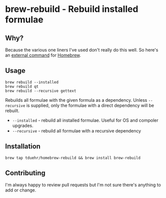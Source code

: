 # brew-rebuild - Rebuild installed formulae

## Why?

Because the various one liners I've used don't really do this well. So here's an [external
command](https://github.com/Homebrew/homebrew/wiki/External-Commands) for [Homebrew](https://github.com/Homebrew/homebrew).

## Usage

````
brew rebuild --installed
brew rebuild qt
brew rebuild --recursive gettext
````

Rebuilds all formulae with the given formula as a dependency. Unless `--recursive` is supplied, only the formulae with a direct dependency will be rebuilt.

* `--installed` - rebuild all installed formulae. Useful for OS and compoler upgrades.
* `--recursive` - rebuild all formulae with a recursive dependency

## Installation

    brew tap tduehr/homebrew-rebuild && brew install brew-rebuild

## Contributing

I'm always happy to review pull requests but I'm not sure there's anything to add or change.